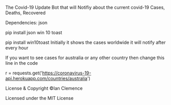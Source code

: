 The Covid-19 Update Bot that will Notifiy about the current covid-19 Cases, Deaths, Recovered

Dependencies:
json

pip install json
win 10 toast

pip install win10toast
Initially it shows the cases worldwide it will notify after every hour

If you want to see cases for australia or any other country then change this line in the code

r = requests.get('https://coronavirus-19-api.herokuapp.com/countries/australia')

License & Copyright
©Ian Clemence

Licensed under the MIT License
